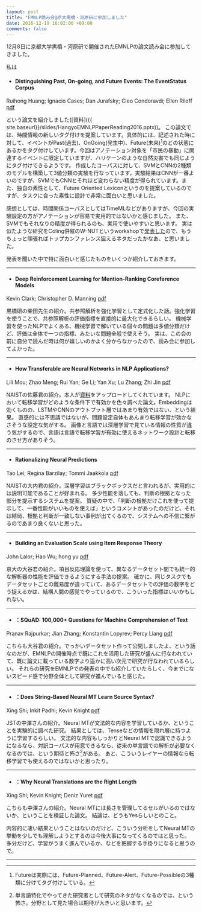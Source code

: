 ```yaml
---
layout: post
title: "EMNLP読み会@京大黒橋・河原研に参加しました"
date: 2016-12-19 16:02:00 +09:00
comments: false
---
```


12月8日に京都大学黒橋・河原研で開催されたEMNLPの論文読み会に参加してきました。

私は

- <h4>Distinguishing Past, On-going, and Future Events: The EventStatus Corpus</h4>
Ruihong Huang; Ignacio Cases; Dan Jurafsky; Cleo Condoravdi; Ellen Riloff<br>
[pdf](www.aclweb.org/anthology/D/D16/D16-1005.pdf)

という論文を紹介しました([資料]({{ site.baseurl}}/slides/HangyoEMNLPPaperReading2016.pptx))。
この論文では、時間情報の新しいタグ付けを提案しています。具体的には、記述された時に対して、イベントがPast(過去)、OnGoing(発生中)、Future(未来)[^past]のどの状態にあるかをタグ付けしています。今回はアノテーション対象を「市民の暴動」に関連するイベントに限定していますが、ハリケーンのような自然災害でも同じようにタグ付けできるようです。
作成したコーパスに対して、SVMとCNNの2種類のモデルを構築して3値分類の実験を行なっています。実験結果はCNNが一番よいのですが、SVMでもCNNとそれほど変わらない精度が得られています。また、独自の素性として、Future Oriented Lexiconというのを提案しているのですが、タスクに合った素性に設計で非常に面白いと思いました。

感想としては、時間関係コーパスとしてはTimeMLなどがありますが、今回の実験設定の方がアノテーションが容易で実用的ではないかと感じました。
また、SVMでもそれなりの精度が得られるのも、実用で使いやすいと思います。
実は似たような研究をColing併催のW-NUTというworkshopで[発表した](http://www.aclweb.org/anthology/W/W16/W16-3906.pdf)ので、もうちょっと頑張ればトップカンファレンス狙えるネタだったかなあ、と思いました。

[^past]:Futureは実際には、Future-Planned、Future-Alert、Future-Possibleの3種類に分けてタグ付けしている。

発表を聞いた中で特に面白いと感じたものをいくつか紹介しておきます。

----------------

- <h4>Deep Reinforcement Learning for Mention-Ranking Coreference Models</h4>
Kevin Clark; Christopher D. Manning
[pdf](http://www.aclweb.org/anthology/D/D16/D16-1245.pdf)

黒橋研の柴田先生の紹介。共参照解析を強化学習として定式化した話。強化学習を使うことで、共参照解析の評価指標を直接的に最大化できるらしい。
機械学習を使ったNLPでよくある、機械学習で解いている個々の問題は多値分類だけど、評価は全体で一つの指標、みたいな問題全般で使えそう。
実は、この会の前に自分で読んだ時は何が嬉しいのかよく分からなかったので、読み会に参加してよかった。

----------------

- <h4>How Transferable are Neural Networks in NLP Applications?</h4>
Lili Mou; Zhao Meng; Rui Yan; Ge Li; Yan Xu; Lu Zhang; Zhi Jin
[pdf](http://www.aclweb.org/anthology/D/D16/D16-1046.pdf)

NAISTの佐藤君の紹介。本人が[資料](http://www.slideshare.net/moco03/emnlp2016)をアップロードしてくれています。
NLPにおいて転移学習がどのような条件下で有効かを色々調べた論文。Embeddingは効くものの、LSTMやCNNのアウトプット層ではあまり有効ではない、という結果。
直感的には不思議ではないが、問題設定自体もあんまり転移学習が効かなさそうな設定な気がする。
画像と言語では深層学習で見ている情報の性質が違う気がするので、言語は言語で転移学習が有効に使えるネットワーク設計と転移のさせ方がありそう。

----------------

- <h4>Rationalizing Neural Predictions</h4>
 Tao Lei; Regina Barzilay; Tommi Jaakkola
[pdf](http://www.aclweb.org/anthology/D/D16/D16-1011.pdf)

NAISTの大内君の紹介。深層学習はブラックボックスだと言われるが、実用的には説明可能であることが好まれる。
多少性能を落しても、判断の根拠となった部分を提示するシステムを提案。
質疑の中で、「判断の根拠だけこれを使って提示して、一番性能がいいものを使えば」というコメントがあったのだけど、それは結局、根拠と判断が一致しない事例が出てくるので、システムへの不信に繋がるのであまり良くないと思った。




----------------

- <h4>Building an Evaluation Scale using Item Response Theory</h4>
John Lalor; Hao Wu; hong yu
[pdf](http://www.aclweb.org/anthology/D/D16/D16-1062.pdf)

京大の大谷君の紹介。項目反応理論を使って、異なるデータセット間でも統一的な解析器の性能を評価できるようにする手法の提案。
確かに、同じタスクでもデータセットごとの難易度が違っていて、あるデータセットでの評価の数字をどう捉えるかは、結構人間の感覚でやっているので、こういった指標はいいかもしれない。

----------------

- <h4>：SQuAD: 100,000+ Questions for Machine Comprehension of Text</h4>
Pranav Rajpurkar; Jian Zhang; Konstantin Lopyrev; Percy Liang
[pdf](http://www.aclweb.org/anthology/D/D16/D16-1264.pdf)

こちらも大谷君の紹介。でっかいデータセット作って公開しましたよ、という話なのだが、EMNLPの開催時点で既にこれを活用した研究が盛んに行なわれていて、既に論文に載っている数字より遥かに高い次元で研究が行なわれているらしい。
それらの研究をEMNLPでの発表の中でも紹介していたらしく、今までにないスピード感で分野全体として研究が進んでいると感じた。

----------------

- <h4>：Does String-Based Neural MT Learn Source Syntax?</h4>
Xing Shi; Inkit Padhi; Kevin Knight
[pdf](http://www.aclweb.org/anthology/D/D16/D16-1159.pdf)

JSTの中澤さんの紹介。Neural MTが文法的な内容を学習しているか、ということを実験的に調べた研究。
結果としては、Tenseなどの情報を隠れ層に持つように学習するらしい。
文法的な内容もしっかりとNeural MTで認識できるようになるなら、対訳コーパスが用意できるなら、従来の単言語での解析が必要なくなるのでは、という期待と怖さ[^nakazawa-paper]がある。
あと、こういうレイヤーの情報なら転移学習でも使えるのではないかと思ったり。


[^nakazawa-paper]:単言語特化でやってきた研究者として研究のネタがなくなるのでは、という怖さ。分野として見た場合は期待が大きいと思います。

----------------

- <h4>：Why Neural Translations are the Right Length</h4>
Xing Shi; Kevin Knight; Deniz Yuret
[pdf](http://www.aclweb.org/anthology/D/D16/D16-1248.pdf)

こちらも中澤さんの紹介。Neural MTには長さを管理してるセルがいるのではないか、ということを検証した論文。
結論は、どうもYesらしいとのこと。

内容的に凄い結果ということはないのだけど、こういう分析をしてNeural MTの挙動を少しでも理解しようとするのは今後大事になってくるのではと思った。
多分だけど、学習がうまく進んでいるか、などを把握する手掛りになると思うので。

----------------

